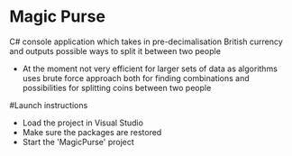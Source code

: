 # Magic Purse

C# console application which takes in pre-decimalisation British currency and outputs possible ways to split it between two people
- At the moment not very efficient for larger sets of data as algorithms uses brute force approach both for finding combinations and possibilities for splitting coins between two people

#Launch instructions
- Load the project in Visual Studio
- Make sure the packages are restored
- Start the 'MagicPurse' project
